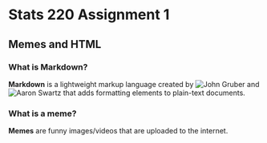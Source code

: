 # Stats 220 Assignment 1
## Memes and HTML
### What is Markdown?
**Markdown** is a lightweight markup language created by ![John Gruber](https://en.wikipedia.org/wiki/John_Gruber) and ![Aaron Swartz](https://en.wikipedia.org/wiki/John_Gruber) that adds formatting elements to plain-text documents.
### What is a meme?
**Memes** are funny images/videos that are uploaded to the internet. 

